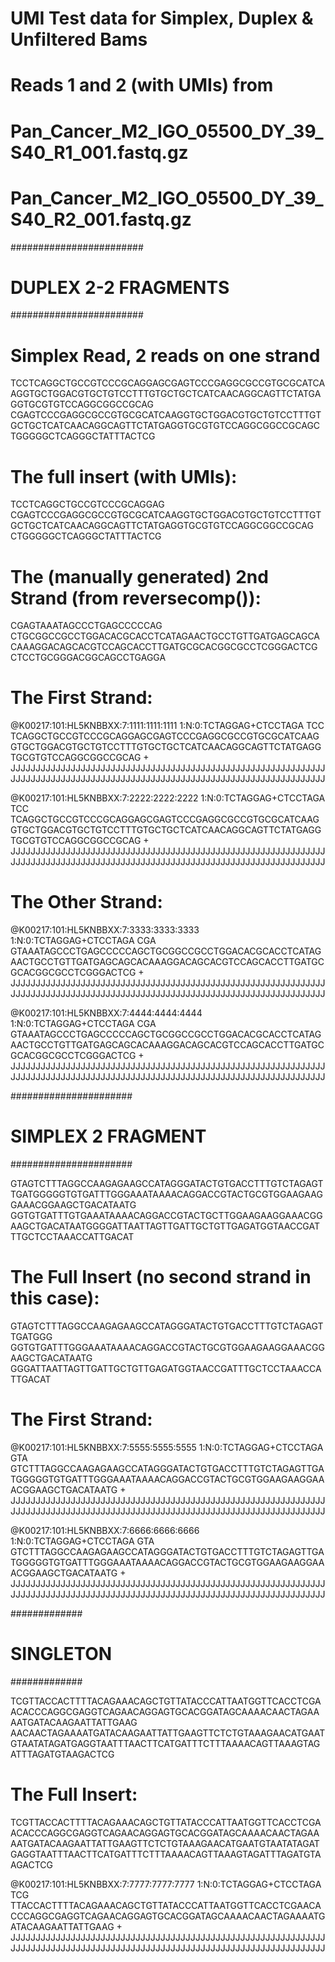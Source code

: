 # UMI Test data for Simplex, Duplex & Unfiltered Bams
#
# Reads 1 and 2 (with UMIs) from
# Pan_Cancer_M2_IGO_05500_DY_39_S40_R1_001.fastq.gz
# Pan_Cancer_M2_IGO_05500_DY_39_S40_R2_001.fastq.gz


########################
# DUPLEX 2-2 FRAGMENTS #
########################

# Simplex Read, 2 reads on one strand

TCCTCAGGCTGCCGTCCCGCAGGAGCGAGTCCCGAGGCGCCGTGCGCATCAAGGTGCTGGACGTGCTGTCCTTTGTGCTGCTCATCAACAGGCAGTTCTATGAGGTGCGTGTCCAGGCGGCCGCAG
                         CGAGTCCCGAGGCGCCGTGCGCATCAAGGTGCTGGACGTGCTGTCCTTTGTGCTGCTCATCAACAGGCAGTTCTATGAGGTGCGTGTCCAGGCGGCCGCAGCTGGGGGCTCAGGGCTATTTACTCG

# The full insert (with UMIs):
TCCTCAGGCTGCCGTCCCGCAGGAG CGAGTCCCGAGGCGCCGTGCGCATCAAGGTGCTGGACGTGCTGTCCTTTGTGCTGCTCATCAACAGGCAGTTCTATGAGGTGCGTGTCCAGGCGGCCGCAG CTGGGGGCTCAGGGCTATTTACTCG

# The (manually generated) 2nd Strand (from reversecomp()):
CGAGTAAATAGCCCTGAGCCCCCAG CTGCGGCCGCCTGGACACGCACCTCATAGAACTGCCTGTTGATGAGCAGCACAAAGGACAGCACGTCCAGCACCTTGATGCGCACGGCGCCTCGGGACTCG CTCCTGCGGGACGGCAGCCTGAGGA


# The First Strand:
@K00217:101:HL5KNBBXX:7:1111:1111:1111 1:N:0:TCTAGGAG+CTCCTAGA
TCC TCAGGCTGCCGTCCCGCAGGAGCGAGTCCCGAGGCGCCGTGCGCATCAAGGTGCTGGACGTGCTGTCCTTTGTGCTGCTCATCAACAGGCAGTTCTATGAGGTGCGTGTCCAGGCGGCCGCAG
+
JJJJJJJJJJJJJJJJJJJJJJJJJJJJJJJJJJJJJJJJJJJJJJJJJJJJJJJJJJJJJJJJJJJJJJJJJJJJJJJJJJJJJJJJJJJJJJJJJJJJJJJJJJJJJJJJJJJJJJJJJJJJJJ

@K00217:101:HL5KNBBXX:7:2222:2222:2222 1:N:0:TCTAGGAG+CTCCTAGA
TCC TCAGGCTGCCGTCCCGCAGGAGCGAGTCCCGAGGCGCCGTGCGCATCAAGGTGCTGGACGTGCTGTCCTTTGTGCTGCTCATCAACAGGCAGTTCTATGAGGTGCGTGTCCAGGCGGCCGCAG
+
JJJJJJJJJJJJJJJJJJJJJJJJJJJJJJJJJJJJJJJJJJJJJJJJJJJJJJJJJJJJJJJJJJJJJJJJJJJJJJJJJJJJJJJJJJJJJJJJJJJJJJJJJJJJJJJJJJJJJJJJJJJJJJ


# The Other Strand:
@K00217:101:HL5KNBBXX:7:3333:3333:3333 1:N:0:TCTAGGAG+CTCCTAGA
CGA GTAAATAGCCCTGAGCCCCCAGCTGCGGCCGCCTGGACACGCACCTCATAGAACTGCCTGTTGATGAGCAGCACAAAGGACAGCACGTCCAGCACCTTGATGCGCACGGCGCCTCGGGACTCG
+
JJJJJJJJJJJJJJJJJJJJJJJJJJJJJJJJJJJJJJJJJJJJJJJJJJJJJJJJJJJJJJJJJJJJJJJJJJJJJJJJJJJJJJJJJJJJJJJJJJJJJJJJJJJJJJJJJJJJJJJJJJJJJJ

@K00217:101:HL5KNBBXX:7:4444:4444:4444 1:N:0:TCTAGGAG+CTCCTAGA
CGA GTAAATAGCCCTGAGCCCCCAGCTGCGGCCGCCTGGACACGCACCTCATAGAACTGCCTGTTGATGAGCAGCACAAAGGACAGCACGTCCAGCACCTTGATGCGCACGGCGCCTCGGGACTCG
+
JJJJJJJJJJJJJJJJJJJJJJJJJJJJJJJJJJJJJJJJJJJJJJJJJJJJJJJJJJJJJJJJJJJJJJJJJJJJJJJJJJJJJJJJJJJJJJJJJJJJJJJJJJJJJJJJJJJJJJJJJJJJJJ


######################
# SIMPLEX 2 FRAGMENT #
######################

GTAGTCTTTAGGCCAAGAGAAGCCATAGGGATACTGTGACCTTTGTCTAGAGTTGATGGGGGTGTGATTTGGGAAATAAAACAGGACCGTACTGCGTGGAAGAAGGAAACGGAAGCTGACATAATG
                                                            GGTGTGATTTGTGAAATAAAACAGGACCGTACTGCTTGGAAGAAGGAAACGGAAGCTGACATAATGGGGATTAATTAGTTGATTGCTGTTGAGATGGTAACCGATTTGCTCCTAAACCATTGACAT

# The Full Insert (no second strand in this case):
GTAGTCTTTAGGCCAAGAGAAGCCATAGGGATACTGTGACCTTTGTCTAGAGTTGATGGG GGTGTGATTTGGGAAATAAAACAGGACCGTACTGCGTGGAAGAAGGAAACGGAAGCTGACATAATG GGGATTAATTAGTTGATTGCTGTTGAGATGGTAACCGATTTGCTCCTAAACCATTGACAT


# The First Strand:
@K00217:101:HL5KNBBXX:7:5555:5555:5555 1:N:0:TCTAGGAG+CTCCTAGA
GTA GTCTTTAGGCCAAGAGAAGCCATAGGGATACTGTGACCTTTGTCTAGAGTTGATGGGGGTGTGATTTGGGAAATAAAACAGGACCGTACTGCGTGGAAGAAGGAAACGGAAGCTGACATAATG
+
JJJJJJJJJJJJJJJJJJJJJJJJJJJJJJJJJJJJJJJJJJJJJJJJJJJJJJJJJJJJJJJJJJJJJJJJJJJJJJJJJJJJJJJJJJJJJJJJJJJJJJJJJJJJJJJJJJJJJJJJJJJJJJ

@K00217:101:HL5KNBBXX:7:6666:6666:6666 1:N:0:TCTAGGAG+CTCCTAGA
GTA GTCTTTAGGCCAAGAGAAGCCATAGGGATACTGTGACCTTTGTCTAGAGTTGATGGGGGTGTGATTTGGGAAATAAAACAGGACCGTACTGCGTGGAAGAAGGAAACGGAAGCTGACATAATG
+
JJJJJJJJJJJJJJJJJJJJJJJJJJJJJJJJJJJJJJJJJJJJJJJJJJJJJJJJJJJJJJJJJJJJJJJJJJJJJJJJJJJJJJJJJJJJJJJJJJJJJJJJJJJJJJJJJJJJJJJJJJJJJJ


#############
# SINGLETON #
#############

TCGTTACCACTTTTACAGAAACAGCTGTTATACCCATTAATGGTTCACCTCGAACACCCAGGCGAGGTCAGAACAGGAGTGCACGGATAGCAAAACAACTAGAAAATGATACAAGAATTATTGAAG
                                                                                             AACAACTAGAAAATGATACAAGAATTATTGAAGTTCTCTGTAAAGAACATGAATGTAATATAGATGAGGTAATTTAACTTCATGATTTCTTTAAAACAGTTAAAGTAGATTTAGATGTAAGACTCG
# The Full Insert:
TCGTTACCACTTTTACAGAAACAGCTGTTATACCCATTAATGGTTCACCTCGAACACCCAGGCGAGGTCAGAACAGGAGTGCACGGATAGCAAAACAACTAGAAAATGATACAAGAATTATTGAAGTTCTCTGTAAAGAACATGAATGTAATATAGATGAGGTAATTTAACTTCATGATTTCTTTAAAACAGTTAAAGTAGATTTAGATGTAAGACTCG

@K00217:101:HL5KNBBXX:7:7777:7777:7777 1:N:0:TCTAGGAG+CTCCTAGA
TCG TTACCACTTTTACAGAAACAGCTGTTATACCCATTAATGGTTCACCTCGAACACCCAGGCGAGGTCAGAACAGGAGTGCACGGATAGCAAAACAACTAGAAAATGATACAAGAATTATTGAAG
+
JJJJJJJJJJJJJJJJJJJJJJJJJJJJJJJJJJJJJJJJJJJJJJJJJJJJJJJJJJJJJJJJJJJJJJJJJJJJJJJJJJJJJJJJJJJJJJJJJJJJJJJJJJJJJJJJJJJJJJJJJJJJJJ
